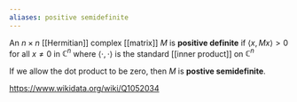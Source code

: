 ```yaml
---
aliases: positive semidefinite
---
```

An $n\times n$ [[Hermitian]] complex [[matrix]] $M$ is **positive definite** if $\langle x, Mx\rangle > 0$ for all $x\neq 0$ in $\mathbb C^n$ where $\langle\cdot,\cdot\rangle$ is the standard [[inner product]] on $\mathbb C^n$

If we allow the dot product to be zero, then $M$ is **postive semidefinite**.

https://www.wikidata.org/wiki/Q1052034
